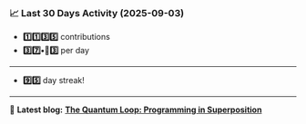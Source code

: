 <!--START_STATS-->
### 📈 Last 30 Days Activity (2025-09-03)  
- **1️⃣1️⃣3️⃣5️⃣** contributions  
- **3️⃣7️⃣•🎱3️⃣** per day
---
- **9️⃣5️⃣** day streak!
---
📝 **Latest blog:** [**The Quantum Loop: Programming in Superposition**](https://andriak.com/blog/quantum-loop)
<!--END_STATS-->
